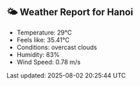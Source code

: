 <!-- WEATHER-START -->
## 🌤 Weather Report for Hanoi

- Temperature: 29°C
- Feels like: 35.41°C
- Conditions: overcast clouds
- Humidity: 83%
- Wind Speed: 0.78 m/s

Last updated: 2025-08-02 20:25:44 UTC
<!-- WEATHER-END -->
